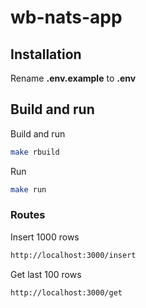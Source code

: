 # wb-nats-app

## Installation
Rename **.env.example** to **.env**
## Build and run
Build and run
```sh
make rbuild
```
Run
```sh
make run
```
### Routes
Insert 1000 rows
```sh
http://localhost:3000/insert
```

Get last 100 rows
```sh
http://localhost:3000/get
```
